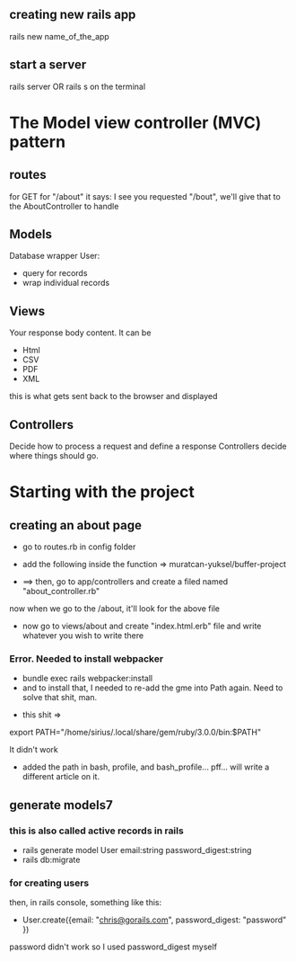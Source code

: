 ## creating new rails app

rails new name_of_the_app

## start a server

rails server OR rails s on the terminal

# The Model view controller (MVC) pattern

## routes

for GET for "/about" it says:
I see you requested "/bout", we'll give that to the AboutController to handle

## Models

Database wrapper
User:

- query for records
- wrap individual records

## Views

Your response body content. It can be

- Html
- CSV
- PDF
- XML

this is what gets sent back to the browser and displayed

## Controllers

Decide how to process a request and define a response
Controllers decide where things should go.

# Starting with the project

## creating an about page

- go to routes.rb in config folder
- add the following inside the function => muratcan-yuksel/buffer-project

- ==> then, go to app/controllers and create a filed named "about_controller.rb"

now when we go to the /about, it'll look for the above file

- now go to views/about and create "index.html.erb" file and write whatever you wish to write there

### Error. Needed to install webpacker

- bundle exec rails webpacker:install
- and to install that, I needed to re-add the gme into Path again. Need to solve that shit, man.

* this shit =>

export PATH="/home/sirius/.local/share/gem/ruby/3.0.0/bin:$PATH"

<!-- * => now changed my .bashrc (last line) into this, maybe it'll work => export PATH="$PATH:/home/sirius/.local/bin" --> It didn't work

- added the path in bash, profile, and bash_profile... pff... will write a different article on it.

## generate models7

### this is also called active records in rails

- rails generate model User email:string password_digest:string
- rails db:migrate

### for creating users

then, in rails console, something like this:

- User.create({email: "chris@gorails.com", password_digest: "password" })

password didn't work so I used password_digest myself
